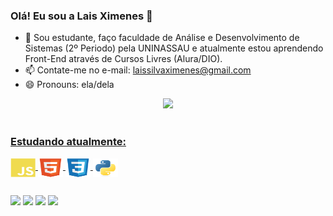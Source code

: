 ### Olá! Eu sou a Lais Ximenes 👋

- 🌱 Sou estudante, faço faculdade de Análise e Desenvolvimento de Sistemas (2º Periodo) pela UNINASSAU e atualmente estou aprendendo Front-End através de Cursos Livres (Alura/DIO).
- 📫 Contate-me no e-mail: laissilvaximenes@gmail.com
- 😄 Pronouns: ela/dela


<div align="center">
  <a href="https://github.com/laissilvaximenes">
  <img height="180em" src="https://github-readme-stats.vercel.app/api?username=laisximenes&show_icons=true&theme=dracula&include_all_commits=true&count_private=true"/>
</div>

  <div style="display: inline_block"><br>
    <h3> Estudando atualmente: </h3>
  <img align="center" alt="Lais-Js" height="30" width="40" src="https://raw.githubusercontent.com/devicons/devicon/master/icons/javascript/javascript-plain.svg">
  <img align="center" alt="Rafa-HTML" height="30" width="40" src="https://raw.githubusercontent.com/devicons/devicon/master/icons/html5/html5-original.svg">
  <img align="center" alt="Rafa-CSS" height="30" width="40" src="https://raw.githubusercontent.com/devicons/devicon/master/icons/css3/css3-original.svg">
  <img align="center" alt="Lais-Python" height="30" width="40" src="https://raw.githubusercontent.com/devicons/devicon/master/icons/python/python-original.svg">
  </div>
  
##
 
<div> 
  <a href="https://instagram.com/laissximenes" target="_blank"><img src="https://img.shields.io/badge/-Instagram-%23E4405F?style=for-the-badge&logo=instagram&logoColor=white" target="_blank"></a>
 <a href="https://discord.com/users/8532" target="_blank"><img src="https://img.shields.io/badge/Discord-7289DA?style=for-the-badge&logo=discord&logoColor=white" target="_blank"></a> 
  <a href = "mailto:laissilvaximenes@gmail.com"><img src="https://img.shields.io/badge/-Gmail-%23333?style=for-the-badge&logo=gmail&logoColor=white" target="_blank"></a>
  <a href="https://www.linkedin.com/in/laisximenes/" target="_blank"><img src="https://img.shields.io/badge/-LinkedIn-%230077B5?style=for-the-badge&logo=linkedin&logoColor=white" target="_blank"></a> 
 
</div>

